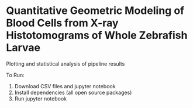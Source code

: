 # Quantitative Geometric Modeling of Blood Cells from X-ray Histotomograms of Whole Zebrafish Larvae 
Plotting and statistical analysis of pipeline results

To Run: 
1. Download CSV files and jupyter notebook
2. Install dependencies (all open source packages)
3. Run jupyter notebook
